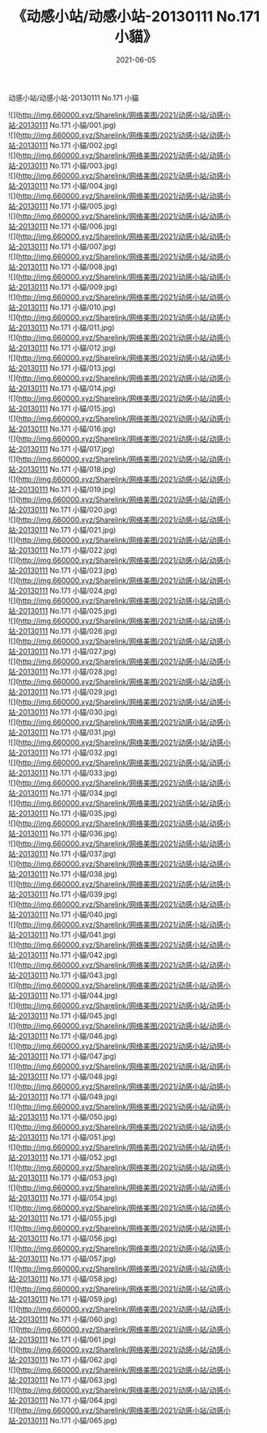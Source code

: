 ﻿---
layout: post
title:  《动感小站/动感小站-20130111 No.171 小貓》
date:   2021-06-05
img: http://img.660000.xyz/Sharelink/网络美图/2021/动感小站/动感小站-20130111 No.171 小貓/000.jpg
categories: [美女, 清纯, 唯美]
---

动感小站/动感小站-20130111 No.171 小貓

 ![](http://img.660000.xyz/Sharelink/网络美图/2021/动感小站/动感小站-20130111 No.171 小貓/001.jpg) <br>![](http://img.660000.xyz/Sharelink/网络美图/2021/动感小站/动感小站-20130111 No.171 小貓/002.jpg) <br>![](http://img.660000.xyz/Sharelink/网络美图/2021/动感小站/动感小站-20130111 No.171 小貓/003.jpg) <br>![](http://img.660000.xyz/Sharelink/网络美图/2021/动感小站/动感小站-20130111 No.171 小貓/004.jpg) <br>![](http://img.660000.xyz/Sharelink/网络美图/2021/动感小站/动感小站-20130111 No.171 小貓/005.jpg) <br>![](http://img.660000.xyz/Sharelink/网络美图/2021/动感小站/动感小站-20130111 No.171 小貓/006.jpg) <br>![](http://img.660000.xyz/Sharelink/网络美图/2021/动感小站/动感小站-20130111 No.171 小貓/007.jpg) <br>![](http://img.660000.xyz/Sharelink/网络美图/2021/动感小站/动感小站-20130111 No.171 小貓/008.jpg) <br>![](http://img.660000.xyz/Sharelink/网络美图/2021/动感小站/动感小站-20130111 No.171 小貓/009.jpg) <br>![](http://img.660000.xyz/Sharelink/网络美图/2021/动感小站/动感小站-20130111 No.171 小貓/010.jpg) <br>![](http://img.660000.xyz/Sharelink/网络美图/2021/动感小站/动感小站-20130111 No.171 小貓/011.jpg) <br>![](http://img.660000.xyz/Sharelink/网络美图/2021/动感小站/动感小站-20130111 No.171 小貓/012.jpg) <br>![](http://img.660000.xyz/Sharelink/网络美图/2021/动感小站/动感小站-20130111 No.171 小貓/013.jpg) <br>![](http://img.660000.xyz/Sharelink/网络美图/2021/动感小站/动感小站-20130111 No.171 小貓/014.jpg) <br>![](http://img.660000.xyz/Sharelink/网络美图/2021/动感小站/动感小站-20130111 No.171 小貓/015.jpg) <br>![](http://img.660000.xyz/Sharelink/网络美图/2021/动感小站/动感小站-20130111 No.171 小貓/016.jpg) <br>![](http://img.660000.xyz/Sharelink/网络美图/2021/动感小站/动感小站-20130111 No.171 小貓/017.jpg) <br>![](http://img.660000.xyz/Sharelink/网络美图/2021/动感小站/动感小站-20130111 No.171 小貓/018.jpg) <br>![](http://img.660000.xyz/Sharelink/网络美图/2021/动感小站/动感小站-20130111 No.171 小貓/019.jpg) <br>![](http://img.660000.xyz/Sharelink/网络美图/2021/动感小站/动感小站-20130111 No.171 小貓/020.jpg) <br>![](http://img.660000.xyz/Sharelink/网络美图/2021/动感小站/动感小站-20130111 No.171 小貓/021.jpg) <br>![](http://img.660000.xyz/Sharelink/网络美图/2021/动感小站/动感小站-20130111 No.171 小貓/022.jpg) <br>![](http://img.660000.xyz/Sharelink/网络美图/2021/动感小站/动感小站-20130111 No.171 小貓/023.jpg) <br>![](http://img.660000.xyz/Sharelink/网络美图/2021/动感小站/动感小站-20130111 No.171 小貓/024.jpg) <br>![](http://img.660000.xyz/Sharelink/网络美图/2021/动感小站/动感小站-20130111 No.171 小貓/025.jpg) <br>![](http://img.660000.xyz/Sharelink/网络美图/2021/动感小站/动感小站-20130111 No.171 小貓/026.jpg) <br>![](http://img.660000.xyz/Sharelink/网络美图/2021/动感小站/动感小站-20130111 No.171 小貓/027.jpg) <br>![](http://img.660000.xyz/Sharelink/网络美图/2021/动感小站/动感小站-20130111 No.171 小貓/028.jpg) <br>![](http://img.660000.xyz/Sharelink/网络美图/2021/动感小站/动感小站-20130111 No.171 小貓/029.jpg) <br>![](http://img.660000.xyz/Sharelink/网络美图/2021/动感小站/动感小站-20130111 No.171 小貓/030.jpg) <br>![](http://img.660000.xyz/Sharelink/网络美图/2021/动感小站/动感小站-20130111 No.171 小貓/031.jpg) <br>![](http://img.660000.xyz/Sharelink/网络美图/2021/动感小站/动感小站-20130111 No.171 小貓/032.jpg) <br>![](http://img.660000.xyz/Sharelink/网络美图/2021/动感小站/动感小站-20130111 No.171 小貓/033.jpg) <br>![](http://img.660000.xyz/Sharelink/网络美图/2021/动感小站/动感小站-20130111 No.171 小貓/034.jpg) <br>![](http://img.660000.xyz/Sharelink/网络美图/2021/动感小站/动感小站-20130111 No.171 小貓/035.jpg) <br>![](http://img.660000.xyz/Sharelink/网络美图/2021/动感小站/动感小站-20130111 No.171 小貓/036.jpg) <br>![](http://img.660000.xyz/Sharelink/网络美图/2021/动感小站/动感小站-20130111 No.171 小貓/037.jpg) <br>![](http://img.660000.xyz/Sharelink/网络美图/2021/动感小站/动感小站-20130111 No.171 小貓/038.jpg) <br>![](http://img.660000.xyz/Sharelink/网络美图/2021/动感小站/动感小站-20130111 No.171 小貓/039.jpg) <br>![](http://img.660000.xyz/Sharelink/网络美图/2021/动感小站/动感小站-20130111 No.171 小貓/040.jpg) <br>![](http://img.660000.xyz/Sharelink/网络美图/2021/动感小站/动感小站-20130111 No.171 小貓/041.jpg) <br>![](http://img.660000.xyz/Sharelink/网络美图/2021/动感小站/动感小站-20130111 No.171 小貓/042.jpg) <br>![](http://img.660000.xyz/Sharelink/网络美图/2021/动感小站/动感小站-20130111 No.171 小貓/043.jpg) <br>![](http://img.660000.xyz/Sharelink/网络美图/2021/动感小站/动感小站-20130111 No.171 小貓/044.jpg) <br>![](http://img.660000.xyz/Sharelink/网络美图/2021/动感小站/动感小站-20130111 No.171 小貓/045.jpg) <br>![](http://img.660000.xyz/Sharelink/网络美图/2021/动感小站/动感小站-20130111 No.171 小貓/046.jpg) <br>![](http://img.660000.xyz/Sharelink/网络美图/2021/动感小站/动感小站-20130111 No.171 小貓/047.jpg) <br>![](http://img.660000.xyz/Sharelink/网络美图/2021/动感小站/动感小站-20130111 No.171 小貓/048.jpg) <br>![](http://img.660000.xyz/Sharelink/网络美图/2021/动感小站/动感小站-20130111 No.171 小貓/049.jpg) <br>![](http://img.660000.xyz/Sharelink/网络美图/2021/动感小站/动感小站-20130111 No.171 小貓/050.jpg) <br>![](http://img.660000.xyz/Sharelink/网络美图/2021/动感小站/动感小站-20130111 No.171 小貓/051.jpg) <br>![](http://img.660000.xyz/Sharelink/网络美图/2021/动感小站/动感小站-20130111 No.171 小貓/052.jpg) <br>![](http://img.660000.xyz/Sharelink/网络美图/2021/动感小站/动感小站-20130111 No.171 小貓/053.jpg) <br>![](http://img.660000.xyz/Sharelink/网络美图/2021/动感小站/动感小站-20130111 No.171 小貓/054.jpg) <br>![](http://img.660000.xyz/Sharelink/网络美图/2021/动感小站/动感小站-20130111 No.171 小貓/055.jpg) <br>![](http://img.660000.xyz/Sharelink/网络美图/2021/动感小站/动感小站-20130111 No.171 小貓/056.jpg) <br>![](http://img.660000.xyz/Sharelink/网络美图/2021/动感小站/动感小站-20130111 No.171 小貓/057.jpg) <br>![](http://img.660000.xyz/Sharelink/网络美图/2021/动感小站/动感小站-20130111 No.171 小貓/058.jpg) <br>![](http://img.660000.xyz/Sharelink/网络美图/2021/动感小站/动感小站-20130111 No.171 小貓/059.jpg) <br>![](http://img.660000.xyz/Sharelink/网络美图/2021/动感小站/动感小站-20130111 No.171 小貓/060.jpg) <br>![](http://img.660000.xyz/Sharelink/网络美图/2021/动感小站/动感小站-20130111 No.171 小貓/061.jpg) <br>![](http://img.660000.xyz/Sharelink/网络美图/2021/动感小站/动感小站-20130111 No.171 小貓/062.jpg) <br>![](http://img.660000.xyz/Sharelink/网络美图/2021/动感小站/动感小站-20130111 No.171 小貓/063.jpg) <br>![](http://img.660000.xyz/Sharelink/网络美图/2021/动感小站/动感小站-20130111 No.171 小貓/064.jpg) <br>![](http://img.660000.xyz/Sharelink/网络美图/2021/动感小站/动感小站-20130111 No.171 小貓/065.jpg) <br>